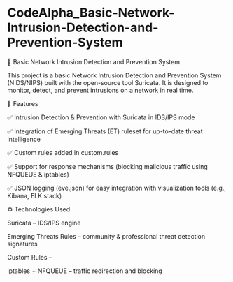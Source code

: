 # CodeAlpha_Basic-Network-Intrusion-Detection-and-Prevention-System
🚨 Basic Network Intrusion Detection and Prevention System

This project is a basic Network Intrusion Detection and Prevention System (NIDS/NIPS) built with the open-source tool Suricata.
It is designed to monitor, detect, and prevent intrusions on a network in real time.

🔎 Features

✅ Intrusion Detection & Prevention with Suricata in IDS/IPS mode

✅ Integration of Emerging Threats (ET) ruleset for up-to-date threat intelligence

✅ Custom rules added in custom.rules

✅ Support for response mechanisms (blocking malicious traffic using NFQUEUE & iptables)

✅ JSON logging (eve.json) for easy integration with visualization tools (e.g., Kibana, ELK stack)

⚙️ Technologies Used

Suricata – IDS/IPS engine

Emerging Threats Rules – community & professional threat detection signatures

Custom Rules –

iptables + NFQUEUE – traffic redirection and blocking
